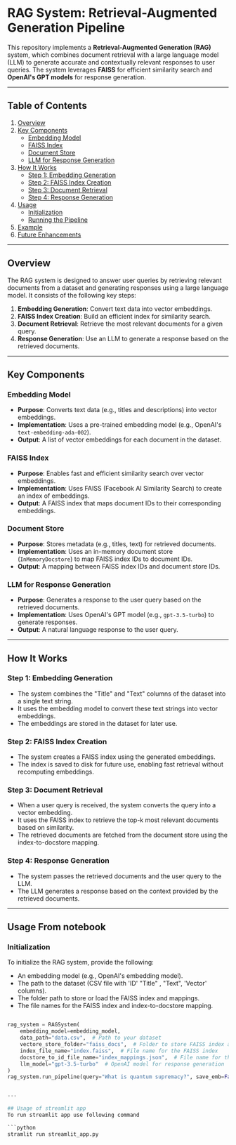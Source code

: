 # RAG System: Retrieval-Augmented Generation Pipeline

This repository implements a **Retrieval-Augmented Generation (RAG)** system, which combines document retrieval with a large language model (LLM) to generate accurate and contextually relevant responses to user queries. The system leverages **FAISS** for efficient similarity search and **OpenAI's GPT models** for response generation.

---

## Table of Contents
1. [Overview](#overview)
2. [Key Components](#key-components)
   - [Embedding Model](#embedding-model)
   - [FAISS Index](#faiss-index)
   - [Document Store](#document-store)
   - [LLM for Response Generation](#llm-for-response-generation)
3. [How It Works](#how-it-works)
   - [Step 1: Embedding Generation](#step-1-embedding-generation)
   - [Step 2: FAISS Index Creation](#step-2-faiss-index-creation)
   - [Step 3: Document Retrieval](#step-3-document-retrieval)
   - [Step 4: Response Generation](#step-4-response-generation)
4. [Usage](#usage)
   - [Initialization](#initialization)
   - [Running the Pipeline](#running-the-pipeline)
5. [Example](#example)
6. [Future Enhancements](#future-enhancements)

---

## Overview

The RAG system is designed to answer user queries by retrieving relevant documents from a dataset and generating responses using a large language model. It consists of the following key steps:
1. **Embedding Generation**: Convert text data into vector embeddings.
2. **FAISS Index Creation**: Build an efficient index for similarity search.
3. **Document Retrieval**: Retrieve the most relevant documents for a given query.
4. **Response Generation**: Use an LLM to generate a response based on the retrieved documents.

---

## Key Components

### Embedding Model
- **Purpose**: Converts text data (e.g., titles and descriptions) into vector embeddings.
- **Implementation**: Uses a pre-trained embedding model (e.g., OpenAI's `text-embedding-ada-002`).
- **Output**: A list of vector embeddings for each document in the dataset.

### FAISS Index
- **Purpose**: Enables fast and efficient similarity search over vector embeddings.
- **Implementation**: Uses FAISS (Facebook AI Similarity Search) to create an index of embeddings.
- **Output**: A FAISS index that maps document IDs to their corresponding embeddings.

### Document Store
- **Purpose**: Stores metadata (e.g., titles, text) for retrieved documents.
- **Implementation**: Uses an in-memory document store (`InMemoryDocstore`) to map FAISS index IDs to document IDs.
- **Output**: A mapping between FAISS index IDs and document store IDs.

### LLM for Response Generation
- **Purpose**: Generates a response to the user query based on the retrieved documents.
- **Implementation**: Uses OpenAI's GPT model (e.g., `gpt-3.5-turbo`) to generate responses.
- **Output**: A natural language response to the user query.

---

## How It Works

### Step 1: Embedding Generation
- The system combines the "Title" and "Text" columns of the dataset into a single text string.
- It uses the embedding model to convert these text strings into vector embeddings.
- The embeddings are stored in the dataset for later use.

### Step 2: FAISS Index Creation
- The system creates a FAISS index using the generated embeddings.
- The index is saved to disk for future use, enabling fast retrieval without recomputing embeddings.

### Step 3: Document Retrieval
- When a user query is received, the system converts the query into a vector embedding.
- It uses the FAISS index to retrieve the top-k most relevant documents based on similarity.
- The retrieved documents are fetched from the document store using the index-to-docstore mapping.

### Step 4: Response Generation
- The system passes the retrieved documents and the user query to the LLM.
- The LLM generates a response based on the context provided by the retrieved documents.

---

## Usage From notebook

### Initialization
To initialize the RAG system, provide the following:
- An embedding model (e.g., OpenAI's embedding model).
- The path to the dataset (CSV file with 'ID'  "Title" , "Text", 'Vector' columns).
- The folder path to store or load the FAISS index and mappings.
- The file names for the FAISS index and index-to-docstore mapping.

```python

rag_system = RAGSystem(
    embedding_model=embedding_model,
    data_path="data.csv",  # Path to your dataset
    vectore_store_folder="faiss_docs",  # Folder to store FAISS index and mappings
    index_file_name="index.faiss",  # File name for the FAISS index
    docstore_to_id_file_name="index_mappings.json",  # File name for the index-to-docstore mapping
    llm_model="gpt-3.5-turbo"  # OpenAI model for response generation
)
rag_system.run_pipeline(query="What is quantum supremacy?", save_emb=False, top_k=3)


---

## Usage of streamlit app
To run streamlit app use following command

```python
stramlit run streamlit_app.py